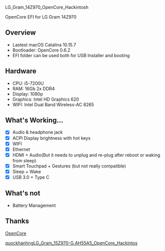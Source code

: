 LG_Gram_14Z970_OpenCore_Hackintosh

OpenCore EFI for LG Gram 14Z970

## Overview

- Lastest macOS Catalina 10.15.7
- Bootloader: OpenCore 0.6.2
- EFI folder can be used both for USB Installer and booting

## Hardware

* CPU: i5-7200U
* RAM: 16Gb 2x DDR4
* Display: 1080p
* Graphics: Intel HD Graphics 620
* WIFI: Intel Dual Band Wireless-AC 8265 

## What's Working...

 - [x] Audio & headphone jack
 - [x] ACPI Display brightness with hot keys
 - [x] WIFI
 - [x] Ethernet
 - [x] HDMI + Audio(But it needs to unplug and re-plug after reboot or waking from sleep)
 - [x] Smart Touchpad + Gestures (but not really compatible)
 - [x] Sleep + Wake
 - [x] USB 3.0 + Type C

## What's not

 - Battery Management

## Thanks
[OpenCore](https://dortania.github.io/OpenCore-Install-Guide/)

[quockhanhngLG_Gram_15Z970-G.AH55A5_OpenCore_Hackintos](https://github.com/quockhanhng/LG_Gram_15Z970-G.AH55A5_OpenCore_Hackintos)








